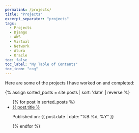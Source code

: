 ```yaml
---
permalink: /projects/
title: "Projects"
excerpt_separator: "projects"
tags:
  - Projects
  - Django
  - AWS
  - Virtual
  - Network
  - Alura
  - Oracle
toc: false
toc_label: "My Table of Contents"
toc_icon: "cog"
---
```



Here are some of the projects I have worked on and completed:

{% assign sorted_posts = site.posts | sort: 'date' | reverse %}
<ul>
  {% for post in sorted_posts %}
    <li>
      <a href="{{ post.url }}" class="post-link" >{{ post.title }} </a>
      <p>Published on: {{ post.date | date: "%B %d, %Y" }}</p>
    </li>
  {% endfor %}
</ul>


